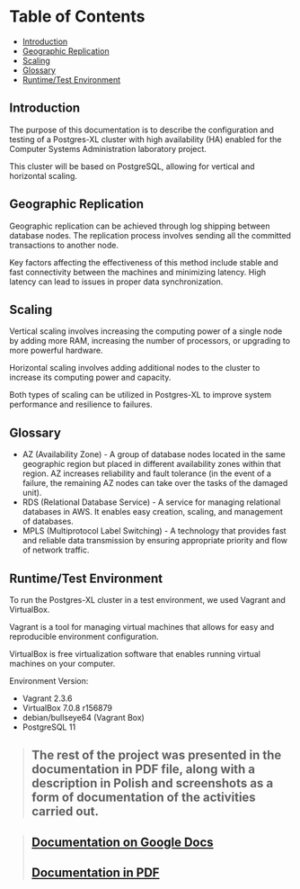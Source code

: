 # Table of Contents

- [Introduction](#introduction)
- [Geographic Replication](#geographic-replication)
- [Scaling](#scaling)
- [Glossary](#glossary)
- [Runtime/Test Environment](#runtime-test-environment)

## Introduction

The purpose of this documentation is to describe the configuration and testing of a Postgres-XL cluster with high availability (HA) enabled for the Computer Systems Administration laboratory project.

This cluster will be based on PostgreSQL, allowing for vertical and horizontal scaling.

## Geographic Replication

Geographic replication can be achieved through log shipping between database nodes. The replication process involves sending all the committed transactions to another node.

Key factors affecting the effectiveness of this method include stable and fast connectivity between the machines and minimizing latency. High latency can lead to issues in proper data synchronization.

## Scaling

Vertical scaling involves increasing the computing power of a single node by adding more RAM, increasing the number of processors, or upgrading to more powerful hardware.

Horizontal scaling involves adding additional nodes to the cluster to increase its computing power and capacity.

Both types of scaling can be utilized in Postgres-XL to improve system performance and resilience to failures.

## Glossary

- AZ (Availability Zone) - A group of database nodes located in the same geographic region but placed in different availability zones within that region. AZ increases reliability and fault tolerance (in the event of a failure, the remaining AZ nodes can take over the tasks of the damaged unit).
- RDS (Relational Database Service) - A service for managing relational databases in AWS. It enables easy creation, scaling, and management of databases.
- MPLS (Multiprotocol Label Switching) - A technology that provides fast and reliable data transmission by ensuring appropriate priority and flow of network traffic.

## Runtime/Test Environment

To run the Postgres-XL cluster in a test environment, we used Vagrant and VirtualBox.

Vagrant is a tool for managing virtual machines that allows for easy and reproducible environment configuration.

VirtualBox is free virtualization software that enables running virtual machines on your computer.

Environment Version:

- Vagrant 2.3.6
- VirtualBox 7.0.8 r156879
- debian/bullseye64 (Vagrant Box)
- PostgreSQL 11

> ## The rest of the project was presented in the documentation in PDF file, along with a description in Polish and screenshots as a form of documentation of the activities carried out.

> ## [Documentation on Google Docs](https://docs.google.com/document/d/1VyvT1N6N2KJk0BHbv34aL7YicRbMxCNDMuIp3-kqO3Q/edit?usp=sharing)
>
> ## [Documentation in PDF](./documentation/ASK%20-%20Configuration%20and%20testing%20of%20HA-enabled%20Postgres-XL%20Cluster_Kolasiak-Ma%C5%82ek.pdf)
